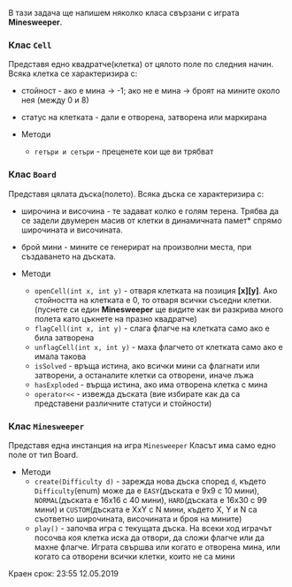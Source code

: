 В тази задача ще напишем няколко класа свързани с играта **Minesweeper**.

### Клас `Cell`

Представя едно квадратче(клетка) от цялото поле по следния начин.
Всяка клетка се характеризира с:
 * стойност - ако е мина -> -1; ако не е мина -> броят на мините около нея (между 0 и 8)
 * статус на клетката - дали е отворена, затворена или маркирана

* Методи
  * `гетъри и сетъри` - преценете кои ще ви трябват


### Клас `Board`

Представя цялата дъска(полето).
Всяка дъска се характеризира с:
 * широчина и височина - те задават колко е голям терена. Трябва да се задели двумерен масив от клетки в динамичната памет* спрямо широчината и височината.
 * брой мини - мините се генерират на произволни места, при създаването на дъската.

* Методи
  * `openCell(int x, int y)` - отваря клетката на позиция **[x][y]**. Ако стойността на клетката е 0, то отваря всички съседни клетки. (пуснете си един **Minesweeper** ще видите как ви
  разкрива много полета като цъкнете на празно квадратче)
  * `flagCell(int x, int y)` - слага флагче на клетката само ако е била
  затворена
  * `unflagCell(int x, int y)` - маха флагчето от клетката само ако е имала
  такова
  * `isSolved` - връща истина, ако всички мини са флагнати или затворени, а
  останалите клетки са отворени, иначе лъжа
  * `hasExploded` - върща истина, ако има отворена клетка с мина
  * `operator<<` - извежда дъската (вие избирате как да са представени различните статуси и стойности)


### Клас `Minesweeper`

Представя една инстанция на игра `Minesweeper`
Класът има само едно поле от тип Board.

* Методи
  * `create(Difficulty d)` - зарежда нова дъска според `d`, където `Difficulty`(enum) може да е `EASY`(дъската е 9х9 с 10 мини), `NORMAL`(дъската е 16х16 с 40 мини), `HARD`(дъската е 16х30 с 99 мини) и `CUSTOM`(дъската е XхY с N мини, където X, Y и N са съответно широчината, височината и броя на мините)
  * `play()` - започва игра с текущата дъска. На всеки ход играчът посочва коя клетка иска да отвори, да сложи флагче или да махне флагче. Играта свършва или когато е отворена мина, или когато са отворени всички клетки, които не са мини

Краен срок: 23:55 12.05.2019